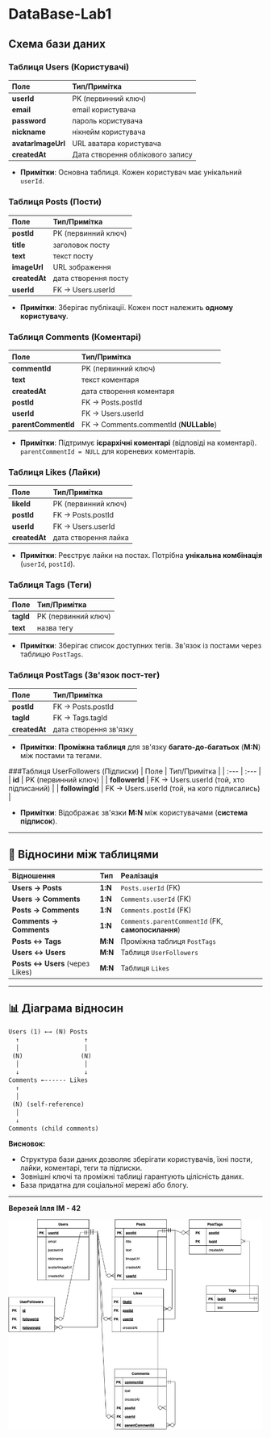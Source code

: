 # DataBase-Lab1


## Схема бази даних

###  Таблиця Users (Користувачі)
| Поле | Тип/Примітка |
| :--- | :--- |
| **userId** |  PK (первинний ключ) |
| **email** | email користувача |
| **password** | пароль користувача |
| **nickname** | нікнейм користувача |
| **avatarImageUrl** | URL аватара користувача |
| **createdAt** | Дата створення облікового запису |

* **Примітки**: Основна таблиця. Кожен користувач має унікальний `userId`.

###  Таблиця Posts (Пости)
| Поле | Тип/Примітка |
| :--- | :--- |
| **postId** |  PK (первинний ключ) |
| **title** | заголовок посту |
| **text** | текст посту |
| **imageUrl** | URL зображення |
| **createdAt** | дата створення посту |
| **userId** |  FK → Users.userId |

* **Примітки**: Зберігає публікації. Кожен пост належить **одному користувачу**.

###  Таблиця Comments (Коментарі)
| Поле | Тип/Примітка |
| :--- | :--- |
| **commentId** |  PK (первинний ключ) |
| **text** | текст коментаря |
| **createdAt** | дата створення коментаря |
| **postId** |  FK → Posts.postId |
| **userId** |  FK → Users.userId |
| **parentCommentId** |  FK → Comments.commentId (**NULLable**) |

* **Примітки**: Підтримує **ієрархічні коментарі** (відповіді на коментарі). `parentCommentId = NULL` для кореневих коментарів.

### Таблиця Likes (Лайки)
| Поле | Тип/Примітка |
| :--- | :--- |
| **likeId** |  PK (первинний ключ) |
| **postId** |  FK → Posts.postId |
| **userId** |  FK → Users.userId |
| **createdAt** | дата створення лайка |

* **Примітки**: Реєструє лайки на постах. Потрібна **унікальна комбінація** (`userId`, `postId`).

###  Таблиця Tags (Теги)
| Поле | Тип/Примітка |
| :--- | :--- |
| **tagId** |  PK (первинний ключ) |
| **text** | назва тегу |

* **Примітки**: Зберігає список доступних тегів. Зв'язок із постами через таблицю `PostTags`.

###  Таблиця PostTags (Зв'язок пост-тег)
| Поле | Тип/Примітка |
| :--- | :--- |
| **postId** |  FK → Posts.postId |
| **tagId** |  FK → Tags.tagId |
| **createdAt** | дата створення зв'язку |

* **Примітки**: **Проміжна таблиця** для зв'язку **багато-до-багатьох** (**M:N**) між постами та тегами.

###Таблиця UserFollowers (Підписки)
| Поле | Тип/Примітка |
| :--- | :--- |
| **id** | PK (первинний ключ) |
| **followerId** | FK → Users.userId (той, хто підписаний) |
| **followingId** | FK → Users.userId (той, на кого підписались) |

* **Примітки**: Відображає зв'язки **M:N** між користувачами (**система підписок**).

---

## 🔗 Відносини між таблицями

| Відношення | Тип | Реалізація |
| :--- | :--- | :--- |
| **Users → Posts** | **1:N** | `Posts.userId` (FK) |
| **Users → Comments** | **1:N** | `Comments.userId` (FK) |
| **Posts → Comments** | **1:N** | `Comments.postId` (FK) |
| **Comments → Comments** | **1:N** | `Comments.parentCommentId` (FK, **самопосилання**) |
| **Posts ↔ Tags** | **M:N** | Проміжна таблиця `PostTags` |
| **Users ↔ Users** | **M:N** | Таблиця `UserFollowers` |
| **Posts ↔ Users** (через Likes) | **M:N** | Таблиця `Likes` |

---

## 📊 Діаграма відносин
```text
Users (1) ←→ (N) Posts
  ↑                  ↑
  │                  │
 (N)                (N)
  │                  │
  ↓                  ↓
Comments ←------ Likes
  ↑
  │
 (N) (self-reference)
  │
  ↓
Comments (child comments)
```

**Висновок:**  
- Структура бази даних дозволяє зберігати користувачів, їхні пости, лайки, коментарі, теги та підписки.  
- Зовнішні ключі та проміжні таблиці гарантують цілісність даних.  
- База придатна для соціальної мережі або блогу.

---

**Верезей Ілля ІМ - 42**

<img src="Lab1BDScheme.drawio.png" alt="Схема" width="1000"/>
